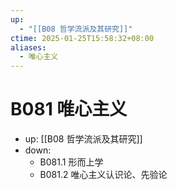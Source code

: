 ```yaml
---
up:
  - "[[B08 哲学流派及其研究]]"
ctime: 2025-01-25T15:58:32+08:00
aliases:
  - 唯心主义
---
```


# B081 唯心主义

- up: [[B08 哲学流派及其研究]]
- down:	
	- B081.1 形而上学
	- B081.2 唯心主义认识论、先验论
	

